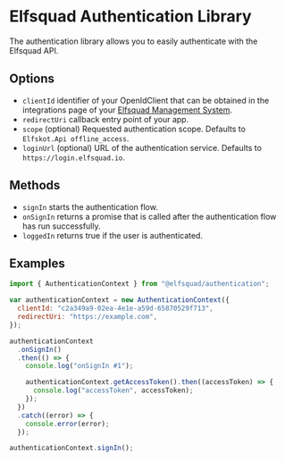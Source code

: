 # Elfsquad Authentication Library

The authentication library allows you to easily authenticate with the Elfsquad API.

## Options

- `clientId` identifier of your OpenIdClient that can be obtained in the integrations page of your [Elfsquad Management System](https://ems.elfsquad.io/integration).
- `redirectUri` callback entry point of your app.
- `scope` (optional) Requested authentication scope. Defaults to `Elfskot.Api offline_access`.
- `loginUrl` (optional) URL of the authentication service. Defaults to `https://login.elfsquad.io`.

## Methods

- `signIn` starts the authentication flow.
- `onSignIn` returns a promise that is called after the authentication flow has run successfully.
- `loggedIn` returns true if the user is authenticated.

## Examples

```js
import { AuthenticationContext } from "@elfsquad/authentication";

var authenticationContext = new AuthenticationContext({
  clientId: "c2a349a9-02ea-4e1e-a59d-65870529f713",
  redirectUri: "https://example.com",
});

authenticationContext
  .onSignIn()
  .then(() => {
    console.log("onSignIn #1");

    authenticationContext.getAccessToken().then((accessToken) => {
      console.log("accessToken", accessToken);
    });
  })
  .catch((error) => {
    console.error(error);
  });

authenticationContext.signIn();
```
